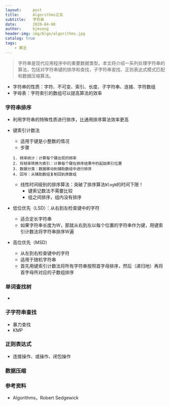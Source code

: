 ```yaml
---
layout:     post
title:      Algorithms之五
subtitle:   字符串
date:       2020-04-08
author:     bjmsong
header-img: img/Algo/algorithms.jpg
catalog: true
tags:
    - 算法
---
```

>字符串是现代应用程序中的重要数据类型。本文将介绍一系列处理字符串的算法，包括对字符串键的排序和查找，子字符串查找、正则表达式模式匹配和数据压缩算法。

- 字符串的性质：字符、不可变、索引、长度、子字符串、连接、字符数组
- 字母表：字符索引的数组可以提高算法的效率



### 字符串排序

- 利用字符串的特殊性质进行排序，比通用排序算法效率更高

- 键索引计数法
  
  - 适用于键是小整数的情况
  - 步骤
  
  ```
  1. 频率统计：计算每个键出现的频率
  2. 将频率转换为索引：计算每个键在排序结果中的起始索引位置
  3. 数据分类：数据移动到辅助数组中进行排序
  4. 回写：从辅助数组复制回到原数组
  ```
  
  - 线性时间级别的排序算法：突破了排序算法`NlogN`的时间下限！
    - 键索记数法不需要比较
    - 组之间排序，组内没有排序
  
- 低位优先（LSD）：从右到左检查键中的字符

  - 适合定长字符串
  - 如果字符串长度为W，那就从右到左以每个位置的字符串作为键，用键索引计数法将字符串排序W遍

- 高位优先（MSD）

  - 从左到右检查键中的字符
  - 适用于随机字符串
  - 首先用键索引计数法将所有字符串按照首字母排序，然后（递归地）再将首字母所对应的子数组排序



### 单词查找树

- 



### 子字符串查找

- 暴力查找
- KMP



### 正则表达式

- 连接操作、或操作、闭包操作



### 数据压缩





### 参考资料

- Algorithms，Robert Sedgewick

  
